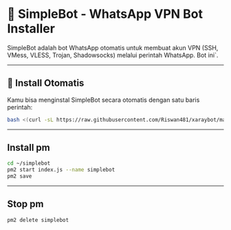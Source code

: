 # 🤖 SimpleBot - WhatsApp VPN Bot Installer

SimpleBot adalah bot WhatsApp otomatis untuk membuat akun VPN (SSH, VMess, VLESS, Trojan, Shadowsocks) melalui perintah WhatsApp. Bot ini`.

---

## 🚀 Install Otomatis

Kamu bisa menginstal SimpleBot secara otomatis dengan satu baris perintah:

```bash
bash <(curl -sL https://raw.githubusercontent.com/Riswan481/xaraybot/main/install.sh)
```
---
## Install pm
```bash
cd ~/simplebot
pm2 start index.js --name simplebot
pm2 save
```
---

## Stop pm

```bash
pm2 delete simplebot
```
